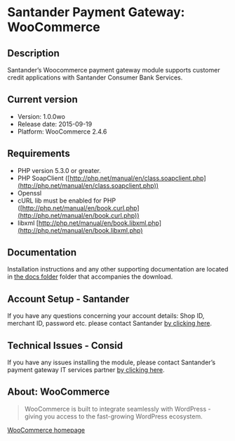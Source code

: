 # Santander Payment Gateway: WooCommerce

## Description
Santander’s Woocommerce payment gateway module supports customer credit applications with Santander Consumer Bank Services.

## Current version
* Version: 1.0.0wo
* Release date: 2015-09-19
* Platform: WooCommerce 2.4.6

## Requirements
* PHP version 5.3.0 or greater.
* PHP SoapClient ([http://php.net/manual/en/class.soapclient.php](http://php.net/manual/en/class.soapclient.php))
* Openssl
* cURL lib must be enabled for PHP ([http://php.net/manual/en/book.curl.php](http://php.net/manual/en/book.curl.php))
* libxml [http://php.net/manual/en/book.libxml.php](http://php.net/manual/en/book.libxml.php)

## Documentation
Installation instructions and any other supporting documentation are located in [the docs folder](./docs) folder that accompanies the download.

## Account Setup - Santander
If you have any questions concerning your account details: Shop ID, merchant ID, password etc. please contact Santander [by clicking here](http://santander.consid.se/site/contact?department=2).

## Technical Issues - Consid
If you have any issues installing the module, please contact Santander’s payment gateway IT services partner [by clicking here](http://santander.consid.se/site/contact?department=1).

## About: WooCommerce
> WooCommerce is built to integrate seamlessly with WordPress - giving you access to the fast-growing WordPress ecosystem.

[WooCommerce homepage](http://www.woothemes.com/woocommerce/)
